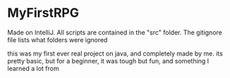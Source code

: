 # MyFirstRPG
Made on IntelliJ. All scripts are contained in the "src" folder.
The gitignore file lists what folders were ignored

this was my first ever real project on java, and completely made by me.
its pretty basic, but for a beginner, it was tough but fun, and something I learned a lot from
